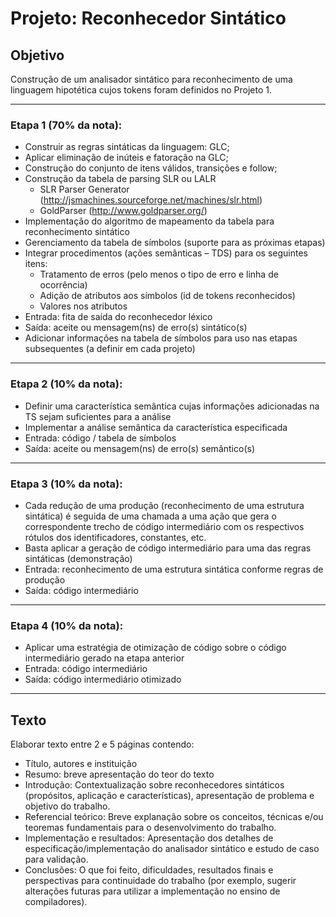 # Projeto: Reconhecedor Sintático

## Objetivo
Construção de um analisador sintático para reconhecimento de uma linguagem hipotética cujos tokens foram definidos no Projeto 1.

---

### Etapa 1 (70% da nota):

- Construir as regras sintáticas da linguagem: GLC;
- Aplicar eliminação de inúteis e fatoração na GLC;
- Construção do conjunto de itens válidos, transições e follow;
- Construção da tabela de parsing SLR ou LALR
  - SLR Parser Generator (http://jsmachines.sourceforge.net/machines/slr.html)
  - GoldParser (http://www.goldparser.org/)
- Implementação do algoritmo de mapeamento da tabela para reconhecimento sintático
- Gerenciamento da tabela de símbolos (suporte para as próximas etapas)
- Integrar procedimentos (ações semânticas – TDS) para os seguintes itens:
  - Tratamento de erros (pelo menos o tipo de erro e linha de ocorrência)
  - Adição de atributos aos símbolos (id de tokens reconhecidos)
  - Valores nos atributos
- Entrada: fita de saída do reconhecedor léxico
- Saída: aceite ou mensagem(ns) de erro(s) sintático(s)
- Adicionar informações na tabela de símbolos para uso nas etapas subsequentes (a definir em cada projeto)

---

### Etapa 2 (10% da nota):

- Definir uma característica semântica cujas informações adicionadas na TS sejam suficientes para a análise
- Implementar a análise semântica da característica especificada
- Entrada: código / tabela de símbolos
- Saída: aceite ou mensagem(ns) de erro(s) semântico(s)

---

### Etapa 3 (10% da nota):

- Cada redução de uma produção (reconhecimento de uma estrutura sintática) é seguida de uma chamada a uma ação que gera o correspondente trecho de código intermediário com os respectivos rótulos dos identificadores, constantes, etc.
- Basta aplicar a geração de código intermediário para uma das regras sintáticas (demonstração)
- Entrada: reconhecimento de uma estrutura sintática conforme regras de produção
- Saída: código intermediário

---

### Etapa 4 (10% da nota):

- Aplicar uma estratégia de otimização de código sobre o código intermediário gerado na etapa anterior
- Entrada: código intermediário
- Saída: código intermediário otimizado

---

## Texto

Elaborar texto entre 2 e 5 páginas contendo:

- Título, autores e instituição
- Resumo: breve apresentação do teor do texto
- Introdução: Contextualização sobre reconhecedores sintáticos (propósitos, aplicação e características), apresentação de problema e objetivo do trabalho.
- Referencial teórico: Breve explanação sobre os conceitos, técnicas e/ou teoremas fundamentais para o desenvolvimento do trabalho.
- Implementação e resultados: Apresentação dos detalhes de especificação/implementação do analisador sintático e estudo de caso para validação.
- Conclusões: O que foi feito, dificuldades, resultados finais e perspectivas para continuidade do trabalho (por exemplo, sugerir alterações futuras para utilizar a implementação no ensino de compiladores).